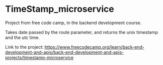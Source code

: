 # TimeStamp_microservice
Project from free code camp, in the backend development course.

Takes date passed by the route parameter, and returns the unix timestamp and the utc time.

Link to the project: https://www.freecodecamp.org/learn/back-end-development-and-apis/back-end-development-and-apis-projects/timestamp-microservice
